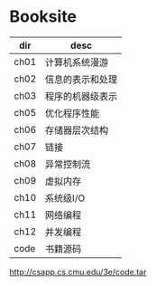 # Booksite

| dir | desc |
| - | - |
| ch01 | 计算机系统漫游 |
| ch02 | 信息的表示和处理 |
| ch03 | 程序的机器级表示 |
| ch05 | 优化程序性能 |
| ch06 | 存储器层次结构 |
| ch07 | 链接 |
| ch08 | 异常控制流 |
| ch09 | 虚拟内存 |
| ch10 | 系统级I/O |
| ch11 | 网络编程 |
| ch12 | 并发编程 |
| code | 书籍源码 |

<http://csapp.cs.cmu.edu/3e/code.tar>
